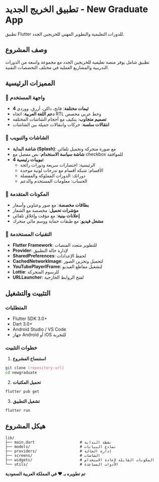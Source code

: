 # تطبيق الخريج الجديد - New Graduate App

تطبيق Flutter للدورات التعليمية والتطوير المهني للخريجين الجدد.

## وصف المشروع

تطبيق شامل يوفر منصة تعليمية للخريجين الجدد مع مجموعة واسعة من الدورات التدريبية والمشاريع العملية في مختلف التخصصات التقنية.

## المميزات الرئيسية

### 🎨 واجهة المستخدم
- **4 ثيمات مختلفة**: فاتح، داكن، أزرق، ووردي
- **دعم اللغة العربية**: اتجاه RTL وخط عربي مخصص
- **تصميم متجاوب**: يتكيف مع أحجام الشاشات المختلفة
- **انتقالات سلسة**: حركات وانتقالات جميلة بين الشاشات

### 📱 الشاشات والتبويب
- **شاشة البداية (Splash)**: مع صورة متحركة وتحميل تلقائي
- **شاشة سياسة الاستخدام**: نص مفصل مع checkbox للموافقة
- **4 تبويبات رئيسية**:
  - الرئيسية: اختصارات سريعة ودورات رائجة
  - الأقسام: شبكة أقسام مع تدرجات لونية موحدة
  - دوراتك: الدورات المملوكة والمفضلة
  - الحساب: معلومات المستخدم والدعم

### 🎯 المكونات المتقدمة
- **بطاقات مخصصة**: مع صور وعناوين وأسعار
- **مؤشرات تحميل**: مخصصة مع الشعار
- **إعلانات بينية**: مع مؤقت وإغلاق تلقائي
- **مشغل فيديو**: مع طبقات حماية ووسم مائي متحرك

### 🔧 التقنيات المستخدمة
- **Flutter Framework**: للتطوير متعدد المنصات
- **Provider**: لإدارة حالة التطبيق
- **SharedPreferences**: لحفظ الإعدادات
- **CachedNetworkImage**: لتحميل وتخزين الصور
- **YouTubePlayerIFrame**: لتشغيل مقاطع الفيديو
- **Lottie**: للرسوم المتحركة
- **URLLauncher**: لفتح الروابط الخارجية

## التثبيت والتشغيل

### المتطلبات
- Flutter SDK 3.0+
- Dart 3.0+
- Android Studio / VS Code
- جهاز Android أو iOS للتجربة

### خطوات التثبيت

1. **استنساخ المشروع**
```bash
git clone [repository-url]
cd newgraduate
```

2. **تحميل المكتبات**
```bash
flutter pub get
```

3. **تشغيل التطبيق**
```bash
flutter run
```

## هيكل المشروع

```
lib/
├── main.dart                    # نقطة البداية
├── models/                      # نماذج البيانات
├── providers/                   # إدارة الحالة
├── screens/                     # الشاشات
├── widgets/                     # المكونات القابلة لإعادة الاستخدام
└── utils/                       # الأدوات المساعدة
```

**تم تطويره بـ ❤️ في المملكة العربية السعودية**
